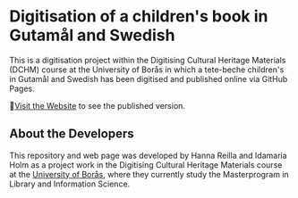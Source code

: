 # Digitisation of a children's book in Gutamål and Swedish

This is a digitisation project within the Digitising Cultural Heritage Materials (DCHM) course at the University of Borås in which a tete-beche children's in Gutamål and Swedish has been digitised and published online via GitHub Pages. 

🚀[Visit the Website](https://idamariaholm.github.io/SarkenNilsochHansLeilsystri/) to see the published version.  

## About the Developers
This repository and web page was developed by Hanna Reilla and Idamaria Holm as a project work in the Digitising Cultural Heritage Materials course at the [University of Borås](https://www.hb.se/), where they currently study the Masterprogram in Library and Information Science.   
